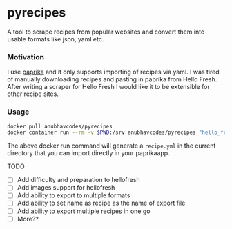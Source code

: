 # pyrecipes

A tool to scrape recipes from popular websites and convert them into usable formats like json, yaml etc. 

### Motivation

I use [paprika](https://paprikaapp.com) and it only supports importing of recipes via yaml. I was tired of manually 
downloading recipes and pasting in paprika from Hello Fresh. After writing a scraper for Hello Fresh I would like it
to be extensible for other recipe sites.

### Usage
```bash
docker pull anubhavcodes/pyrecipes
docker container run --rm -v $PWD:/srv anubhavcodes/pyrecipes "hello_fresh_recipe_url"
```

The above docker run command will generate a `recipe.yml` in the current directory that you can import directly in your 
paprikaapp.

TODO 

- [ ] Add difficulty and preparation to hellofresh
- [ ] Add images support for hellofresh
- [ ] Add ability to export to multiple formats
- [ ] Add ability to set name as recipe as the name of export file
- [ ] Add ability to export multiple recipes in one go
- [ ] More??
